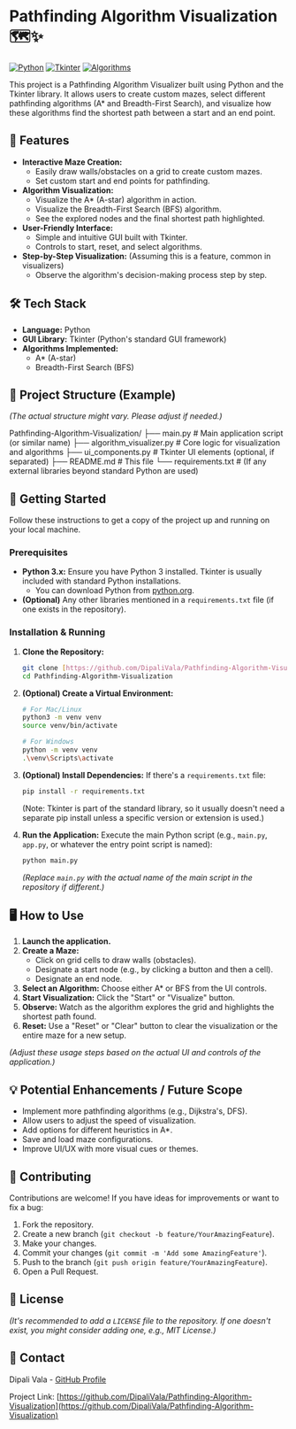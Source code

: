 # Pathfinding Algorithm Visualization 🗺️✨

[![Python](https://img.shields.io/badge/Python-3.x-blue.svg)](https://www.python.org/downloads/)
[![Tkinter](https://img.shields.io/badge/UI-Tkinter-orange.svg)](https://docs.python.org/3/library/tkinter.html)
[![Algorithms](https://img.shields.io/badge/Algorithms-A*,%20BFS-green.svg)](https://en.wikipedia.org/wiki/Pathfinding)

This project is a Pathfinding Algorithm Visualizer built using Python and the Tkinter library. It allows users to create custom mazes, select different pathfinding algorithms (A* and Breadth-First Search), and visualize how these algorithms find the shortest path between a start and an end point.

## 🌟 Features

* **Interactive Maze Creation:**
    * Easily draw walls/obstacles on a grid to create custom mazes.
    * Set custom start and end points for pathfinding.
* **Algorithm Visualization:**
    * Visualize the A* (A-star) algorithm in action.
    * Visualize the Breadth-First Search (BFS) algorithm.
    * See the explored nodes and the final shortest path highlighted.
* **User-Friendly Interface:**
    * Simple and intuitive GUI built with Tkinter.
    * Controls to start, reset, and select algorithms.
* **Step-by-Step Visualization:** (Assuming this is a feature, common in visualizers)
    * Observe the algorithm's decision-making process step by step.

## 🛠️ Tech Stack

* **Language:** Python
* **GUI Library:** Tkinter (Python's standard GUI framework)
* **Algorithms Implemented:**
    * A* (A-star)
    * Breadth-First Search (BFS)

## 📂 Project Structure (Example)

*(The actual structure might vary. Please adjust if needed.)*

Pathfinding-Algorithm-Visualization/
├── main.py                 # Main application script (or similar name)
├── algorithm_visualizer.py # Core logic for visualization and algorithms
├── ui_components.py        # Tkinter UI elements (optional, if separated)
├── README.md               # This file
└── requirements.txt        # (If any external libraries beyond standard Python are used)


## 🚀 Getting Started

Follow these instructions to get a copy of the project up and running on your local machine.

### Prerequisites

* **Python 3.x:** Ensure you have Python 3 installed. Tkinter is usually included with standard Python installations.
    * You can download Python from [python.org](https://www.python.org/downloads/).
* **(Optional)** Any other libraries mentioned in a `requirements.txt` file (if one exists in the repository).

### Installation & Running

1.  **Clone the Repository:**
    ```bash
    git clone [https://github.com/DipaliVala/Pathfinding-Algorithm-Visualization.git](https://github.com/DipaliVala/Pathfinding-Algorithm-Visualization.git)
    cd Pathfinding-Algorithm-Visualization
    ```

2.  **(Optional) Create a Virtual Environment:**
    ```bash
    # For Mac/Linux
    python3 -m venv venv
    source venv/bin/activate

    # For Windows
    python -m venv venv
    .\venv\Scripts\activate
    ```

3.  **(Optional) Install Dependencies:**
    If there's a `requirements.txt` file:
    ```bash
    pip install -r requirements.txt
    ```
    (Note: Tkinter is part of the standard library, so it usually doesn't need a separate pip install unless a specific version or extension is used.)

4.  **Run the Application:**
    Execute the main Python script (e.g., `main.py`, `app.py`, or whatever the entry point script is named):
    ```bash
    python main.py
    ```
    *(Replace `main.py` with the actual name of the main script in the repository if different.)*

## 🖥️ How to Use

1.  **Launch the application.**
2.  **Create a Maze:**
    * Click on grid cells to draw walls (obstacles).
    * Designate a start node (e.g., by clicking a button and then a cell).
    * Designate an end node.
3.  **Select an Algorithm:** Choose either A* or BFS from the UI controls.
4.  **Start Visualization:** Click the "Start" or "Visualize" button.
5.  **Observe:** Watch as the algorithm explores the grid and highlights the shortest path found.
6.  **Reset:** Use a "Reset" or "Clear" button to clear the visualization or the entire maze for a new setup.

*(Adjust these usage steps based on the actual UI and controls of the application.)*

## 💡 Potential Enhancements / Future Scope

* Implement more pathfinding algorithms (e.g., Dijkstra's, DFS).
* Allow users to adjust the speed of visualization.
* Add options for different heuristics in A*.
* Save and load maze configurations.
* Improve UI/UX with more visual cues or themes.

## 🤝 Contributing

Contributions are welcome! If you have ideas for improvements or want to fix a bug:
1.  Fork the repository.
2.  Create a new branch (`git checkout -b feature/YourAmazingFeature`).
3.  Make your changes.
4.  Commit your changes (`git commit -m 'Add some AmazingFeature'`).
5.  Push to the branch (`git push origin feature/YourAmazingFeature`).
6.  Open a Pull Request.

## 📄 License

*(It's recommended to add a `LICENSE` file to the repository. If one doesn't exist, you might consider adding one, e.g., MIT License.)*

## 📧 Contact

Dipali Vala - [GitHub Profile](https://github.com/DipaliVala)

Project Link: [https://github.com/DipaliVala/Pathfinding-Algorithm-Visualization](https://github.com/DipaliVala/Pathfinding-Algorithm-Visualization)
